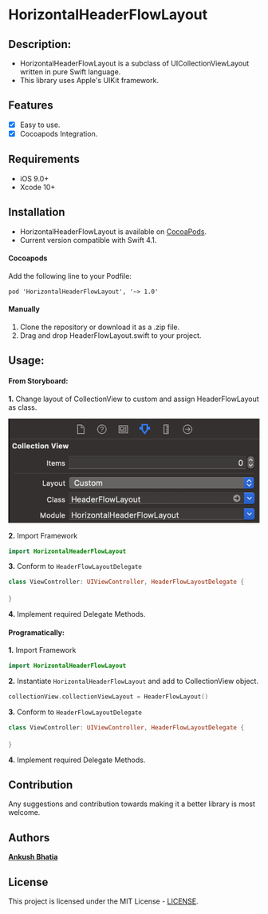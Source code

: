 # HorizontalHeaderFlowLayout

## Description:
- HorizontalHeaderFlowLayout is a subclass of UICollectionViewLayout written in pure Swift language.
- This library uses Apple's UIKit framework.

## Features

- [x] Easy to use.
- [x] Cocoapods Integration.

## Requirements

- iOS 9.0+
- Xcode 10+

## Installation

- HorizontalHeaderFlowLayout is available on [CocoaPods](https://cocoapods.org/pods/HorizontalHeaderFlowLayout).
- Current version compatible with Swift 4.1.

#### Cocoapods
Add the following line to your Podfile:
```
pod 'HorizontalHeaderFlowLayout', '~> 1.0'
```

#### Manually
1. Clone the repository or download it as a .zip file.
2. Drag and drop HeaderFlowLayout.swift to your project.

## Usage:

#### From Storyboard:
**1.** Change layout of CollectionView to custom and assign HeaderFlowLayout as class.

![](Images/storyboard.png)

**2.** Import Framework
```swift
import HorizontalHeaderFlowLayout
```

**3.** Conform to `HeaderFlowLayoutDelegate`
```swift
class ViewController: UIViewController, HeaderFlowLayoutDelegate {

}
```

**4.** Implement required Delegate Methods.

#### Programatically:
**1.** Import Framework
```swift
import HorizontalHeaderFlowLayout
```
**2.** Instantiate `HorizontalHeaderFlowLayout` and add to CollectionView object.

```swift
collectionView.collectionViewLayout = HeaderFlowLayout()
```

**3.** Conform to `HeaderFlowLayoutDelegate`
```swift
class ViewController: UIViewController, HeaderFlowLayoutDelegate {

}
```

**4.** Implement required Delegate Methods.

## Contribution
Any suggestions and contribution towards making it a better library is most welcome.


## Authors
[**Ankush Bhatia**](https://github.com/ankush-bhatia)

## License
This project is licensed under the MIT License -  [LICENSE](LICENSE).






